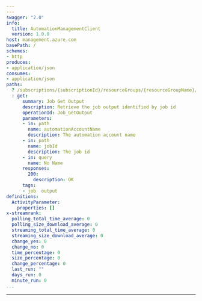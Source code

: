 ```yaml
---
---
swagger: "2.0"
info:
  title: AutomationManagementClient
  version: 1.0.0
host: management.azure.com
basePath: /
schemes:
- http
produces:
- application/json
consumes:
- application/json
paths:
  ? /subscriptions/{subscriptionId}/resourceGroups/{resourceGroupName}/providers/Microsoft.Automation/automationAccounts/{automationAccountName}/jobs/{jobId}/output
  : get:
      summary: Job Get Output
      description: Retrieve the job output identified by job id
      operationId: Job_GetOutput
      parameters:
      - in: path
        name: automationAccountName
        description: The automation account name
      - in: path
        name: jobId
        description: The job id
      - in: query
        name: No Name
      responses:
        200:
          description: OK
      tags:
      - job  output
definitions:
  ActivityParameter:
    properties: []
x-streamrank:
  polling_total_time_average: 0
  polling_size_download_average: 0
  streaming_total_time_average: 0
  streaming_size_download_average: 0
  change_yes: 0
  change_no: 0
  time_percentage: 0
  size_percentage: 0
  change_percentage: 0
  last_run: ""
  days_run: 0
  minute_run: 0
...
```


---